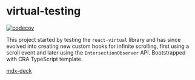# virtual-testing

[![codecov](https://codecov.io/gh/dictybase-playground/virtual-testing/branch/develop/graph/badge.svg)](https://codecov.io/gh/dictybase-playground/virtual-testing)

This project started by testing the `react-virtual` library and has since evolved
into creating new custom hooks for infinite scrolling, first using a scroll event
and later using the `IntersectionObserver` API. Bootstrapped with CRA TypeScript template.

[mdx-deck](https://romantic-bell-8ca914.netlify.app)
